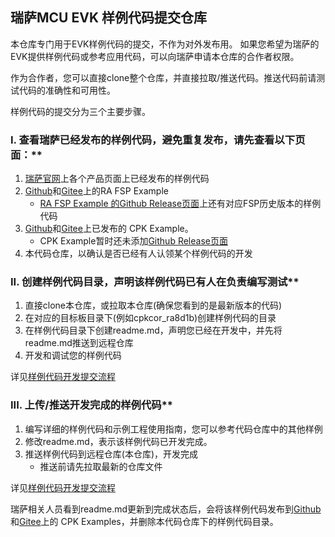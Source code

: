 ## 瑞萨MCU EVK 样例代码提交仓库

本仓库专门用于EVK样例代码的提交，不作为对外发布用。 如果您希望为瑞萨的EVK提供样例代码或参考应用代码，可以向瑞萨申请本仓库的合作者权限。

作为合作者，您可以直接clone整个仓库，并直接拉取/推送代码。推送代码前请测试代码的准确性和可用性。

样例代码的提交分为三个主要步骤。

### I. 查看瑞萨已经发布的样例代码，避免重复发布，请先查看以下页面：**
1. [瑞萨官网](www.renesas.com)上各个产品页面上已经发布的样例代码
2. [Github](https://github.com/renesas/ra-fsp-examples/tree/master/example_projects)和[Gitee](about:blank)上的RA FSP Example
   * [RA FSP Example 的Github Release页面](https://github.com/renesas/ra-fsp-examples/releases)上还有对应FSP历史版本的样例代码
3. [Github](https://github.com/renesas/cpk_examples)和[Gitee](about:blank)上已发布的 CPK Example。
   * CPK Example暂时还未添加[Github Release页面](about:blank)
4. 本代码仓库，以确认是否已经有人认领某个样例代码的开发
   
### II. 创建样例代码目录，声明该样例代码已有人在负责编写测试**
1. 直接clone本仓库，或拉取本仓库(确保您看到的是最新版本的代码)
2. 在对应的目标板目录下(例如cpkcor_ra8d1b)创建样例代码的目录
3. 在样例代码目录下创建readme.md，声明您已经在开发中，并先将readme.md推送到远程仓库
4. 开发和调试您的样例代码

详见[样例代码开发提交流程](docs/project_handling.md)
   
### III. 上传/推送开发完成的样例代码**
1. 编写详细的样例代码和示例工程使用指南，您可以参考代码仓库中的其他样例
2. 修改readme.md，表示该样例代码已开发完成。
3. 推送样例代码到远程仓库(本仓库)，开发完成
   - 推送前请先拉取最新的仓库文件

详见[样例代码开发提交流程](docs/project_handling.md)
   
瑞萨相关人员看到readme.md更新到完成状态后，会将该样例代码发布到[Github](https://github.com/renesas/cpk_examples)和[Gitee](about:blank)上的 CPK Examples，并删除本代码仓库下的样例代码目录。
